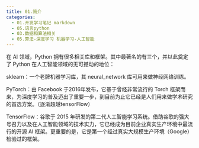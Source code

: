 ```yaml
---
title: 01.简介
categories:
  - 01.开发学习笔记 markdown
  - 05.语言python
  - 03.数据和算法相关
  - 05.算法-深度学习 机器学习-人工智能
---
```


在 AI 领域，Python 拥有很多相关库和框架。其中最著名的有三个，并以此奠定了 Python 在人工智能领域的无可撼动的地位：

sklearn：一个老牌机器学习库，其 neural_network 库可用来做神经网络训练。

PyTorch：由 Facebook 于2016年发布，它基于曾经非常流行的 Torch 框架而来，为深度学习的普及迈出了重要一步，到目前为止它已经是人们用来做学术研究的首选方案。（逐渐超越tensorFlow）

TensorFlow：谷歌于 2015 年研发的第二代人工智能学习系统。借助谷歌的强大号召力以及在人工智能领域的技术实力，它已经成为目前企业真实生产环境中最流行的开源 AI 框架。更重要的是，它是第一个经过真实大规模生产环境（Google）检验过的框架。